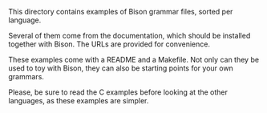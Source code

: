 This directory contains examples of Bison grammar files, sorted per
language.

Several of them come from the documentation, which should be installed
together with Bison.  The URLs are provided for convenience.

These examples come with a README and a Makefile.  Not only can they be used
to toy with Bison, they can also be starting points for your own grammars.

Please, be sure to read the C examples before looking at the other
languages, as these examples are simpler.

<!---

Local Variables:
fill-column: 76
ispell-dictionary: "american"
End:

Copyright (C) 2018 Free Software Foundation, Inc.

Permission is granted to copy, distribute and/or modify this document
under the terms of the GNU Free Documentation License, Version 1.3 or
any later version published by the Free Software Foundation; with no
Invariant Sections, with no Front-Cover Texts, and with no Back-Cover
Texts.  A copy of the license is included in the "GNU Free
Documentation License" file as part of this distribution.
--->
